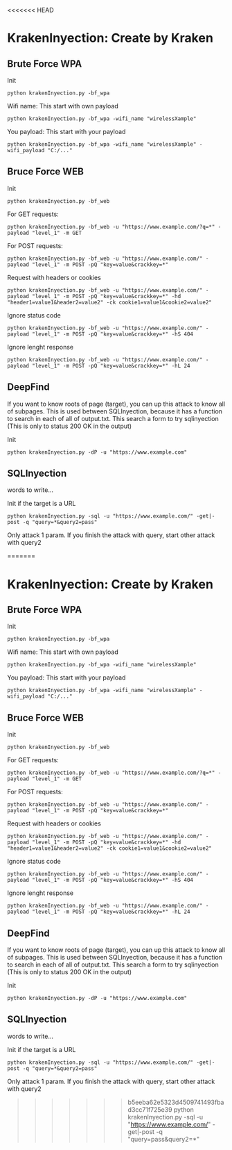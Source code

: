 <<<<<<< HEAD
# KrakenInyection: Create by Kraken

Brute Force WPA
----

Init

    python krakenInyection.py -bf_wpa

Wifi name: This start with own payload

    python krakenInyection.py -bf_wpa -wifi_name "wirelessXample"

You payload: This start with your payload

    python krakenInyection.py -bf_wpa -wifi_name "wirelessXample" -wifi_payload "C:/..."


Bruce Force WEB
----

Init

    python krakenInyection.py -bf_web

For GET requests:

    python krakenInyection.py -bf_web -u "https://www.example.com/?q=*" -payload "level_1" -m GET

For POST requests:

    python krakenInyection.py -bf_web -u "https://www.example.com/" -payload "level_1" -m POST -pQ "key=value&crackkey=*"

Request with headers or cookies

    python krakenInyection.py -bf_web -u "https://www.example.com/" -payload "level_1" -m POST -pQ "key=value&crackkey=*" -hd "header1=value1&header2=value2" -ck cookie1=value1&cookie2=value2"

Ignore status code

    python krakenInyection.py -bf_web -u "https://www.example.com/" -payload "level_1" -m POST -pQ "key=value&crackkey=*" -hS 404

Ignore lenght response

    python krakenInyection.py -bf_web -u "https://www.example.com/" -payload "level_1" -m POST -pQ "key=value&crackkey=*" -hL 24

DeepFind
----
If you want to know roots of page (target), you can up this attack to know all of subpages. This is used between SQLInyection, because it
has a function to search in each of all of output.txt. This search a form to try sqlinyection (This is only to status 200 OK in the output)

Init

    python krakenInyection.py -dP -u "https://www.example.com"

SQLInyection
----
words to write...

Init if the target is a URL

    python krakenInyection.py -sql -u "https://www.example.com/" -get|-post -q "query=*&query2=pass"

Only attack 1 param. If you finish the attack with query, start other attack with query2

=======
# KrakenInyection: Create by Kraken

Brute Force WPA
----

Init

    python krakenInyection.py -bf_wpa

Wifi name: This start with own payload

    python krakenInyection.py -bf_wpa -wifi_name "wirelessXample"

You payload: This start with your payload

    python krakenInyection.py -bf_wpa -wifi_name "wirelessXample" -wifi_payload "C:/..."


Bruce Force WEB
----

Init

    python krakenInyection.py -bf_web

For GET requests:

    python krakenInyection.py -bf_web -u "https://www.example.com/?q=*" -payload "level_1" -m GET

For POST requests:

    python krakenInyection.py -bf_web -u "https://www.example.com/" -payload "level_1" -m POST -pQ "key=value&crackkey=*"

Request with headers or cookies

    python krakenInyection.py -bf_web -u "https://www.example.com/" -payload "level_1" -m POST -pQ "key=value&crackkey=*" -hd "header1=value1&header2=value2" -ck cookie1=value1&cookie2=value2"

Ignore status code

    python krakenInyection.py -bf_web -u "https://www.example.com/" -payload "level_1" -m POST -pQ "key=value&crackkey=*" -hS 404

Ignore lenght response

    python krakenInyection.py -bf_web -u "https://www.example.com/" -payload "level_1" -m POST -pQ "key=value&crackkey=*" -hL 24

DeepFind
----
If you want to know roots of page (target), you can up this attack to know all of subpages. This is used between SQLInyection, because it
has a function to search in each of all of output.txt. This search a form to try sqlinyection (This is only to status 200 OK in the output)

Init

    python krakenInyection.py -dP -u "https://www.example.com"

SQLInyection
----
words to write...

Init if the target is a URL

    python krakenInyection.py -sql -u "https://www.example.com/" -get|-post -q "query=*&query2=pass"

Only attack 1 param. If you finish the attack with query, start other attack with query2

>>>>>>> b5eeba62e5323d4509741493fbad3cc71f725e39
    python krakenInyection.py -sql -u "https://www.example.com/" -get|-post -q "query=pass&query2=*"
